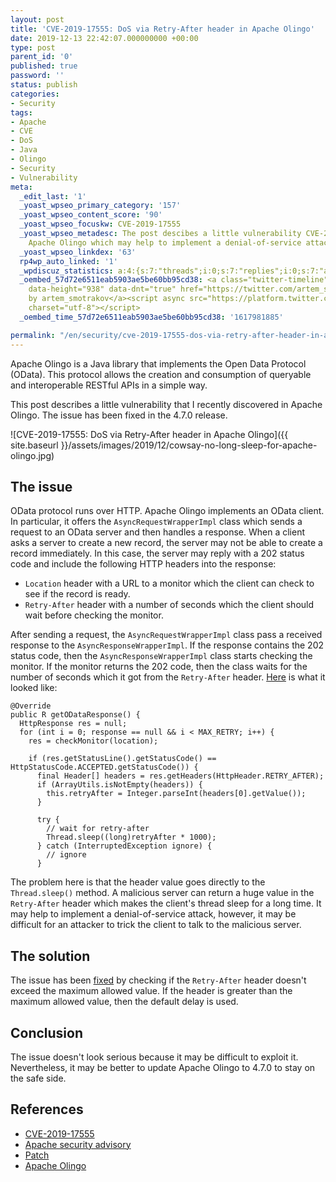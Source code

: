 ```yaml
---
layout: post
title: 'CVE-2019-17555: DoS via Retry-After header in Apache Olingo'
date: 2019-12-13 22:42:07.000000000 +00:00
type: post
parent_id: '0'
published: true
password: ''
status: publish
categories:
- Security
tags:
- Apache
- CVE
- DoS
- Java
- Olingo
- Security
- Vulnerability
meta:
  _edit_last: '1'
  _yoast_wpseo_primary_category: '157'
  _yoast_wpseo_content_score: '90'
  _yoast_wpseo_focuskw: CVE-2019-17555
  _yoast_wpseo_metadesc: The post descibes a little vulnerability CVE-2019-17555 in
    Apache Olingo which may help to implement a denial-of-service attack.
  _yoast_wpseo_linkdex: '63'
  rp4wp_auto_linked: '1'
  _wpdiscuz_statistics: a:4:{s:7:"threads";i:0;s:7:"replies";i:0;s:7:"authors";i:0;s:14:"recent_authors";a:0:{}}
  _oembed_57d72e6511eab5903ae5be60bb95cd38: <a class="twitter-timeline" data-width="625"
    data-height="938" data-dnt="true" href="https://twitter.com/artem_smotrakov?ref_src=twsrc%5Etfw">Tweets
    by artem_smotrakov</a><script async src="https://platform.twitter.com/widgets.js"
    charset="utf-8"></script>
  _oembed_time_57d72e6511eab5903ae5be60bb95cd38: '1617981885'

permalink: "/en/security/cve-2019-17555-dos-via-retry-after-header-in-apache-olingo.html"
---
```



Apache Olingo is a Java library that implements the Open Data Protocol (OData). This protocol allows the creation and consumption of queryable and interoperable RESTful APIs in a simple way.





This post describes a little vulnerability that I recently discovered in Apache Olingo. The issue has been fixed in the 4.7.0 release.





![CVE-2019-17555: DoS via Retry-After header in Apache Olingo]({{ site.baseurl }}/assets/images/2019/12/cowsay-no-long-sleep-for-apache-olingo.jpg)



  
  




## The issue





OData protocol runs over HTTP. Apache Olingo implements an OData client. In particular, it offers the `AsyncRequestWrapperImpl` class which sends a request to an OData server and then handles a response. When a client asks a server to create a new record, the server may not be able to create a record immediately. In this case, the server may reply with a 202 status code and include the following HTTP headers into the response:





- `Location` header with a URL to a monitor which the client can check to see if the record is ready.
- `Retry-After` header with a number of seconds which the client should wait before checking the monitor.





After sending a request, the `AsyncRequestWrapperImpl` class pass a received response to the `AsyncResponseWrapperImpl`. If the response contains the 202 status code, then the `AsyncResponseWrapperImpl` class starts checking the monitor. If the monitor returns the 202 code, then the class waits for the number of seconds which it got from the `Retry-After` header. [Here](https://github.com/apache/olingo-odata4/blob/4.6.0/lib/client-core/src/main/java/org/apache/olingo/client/core/communication/request/AsyncRequestWrapperImpl.java) is what it looked like:





```
@Override
public R getODataResponse() {
  HttpResponse res = null;
  for (int i = 0; response == null && i < MAX_RETRY; i++) {
    res = checkMonitor(location);

    if (res.getStatusLine().getStatusCode() == HttpStatusCode.ACCEPTED.getStatusCode()) {
      final Header[] headers = res.getHeaders(HttpHeader.RETRY_AFTER);
      if (ArrayUtils.isNotEmpty(headers)) {
        this.retryAfter = Integer.parseInt(headers[0].getValue());
      }

      try {
        // wait for retry-after
        Thread.sleep((long)retryAfter * 1000);
      } catch (InterruptedException ignore) {
        // ignore
      }
```





The problem here is that the header value goes directly to the `Thread.sleep()` method. A malicious server can return a huge value in the `Retry-After` header which makes the client's thread sleep for a long time. It may help to implement a denial-of-service attack, however, it may be difficult for an attacker to trick the client to talk to the malicious server.





## The solution





The issue has been [fixed](https://github.com/apache/olingo-odata4/pull/61/files) by checking if the `Retry-After` header doesn't exceed the maximum allowed value. If the header is greater than the maximum allowed value, then the default delay is used.





## Conclusion





The issue doesn't look serious because it may be difficult to exploit it. Nevertheless, it may be better to update Apache Olingo to 4.7.0 to stay on the safe side.





## References





- [CVE-2019-17555](https://nvd.nist.gov/vuln/detail/CVE-2019-17555)
- [Apache security advisory](https://mail-archives.apache.org/mod_mbox/olingo-user/201912.mbox/%3CCAGSZ4d65UmudJ_MQkFXEv9YY_wwZbRA3sgtNDzMoLM51Qh%3DRCA%40mail.gmail.com%3E)
- [Patch](https://github.com/apache/olingo-odata4/pull/61)
- [Apache Olingo](https://olingo.apache.org/)








